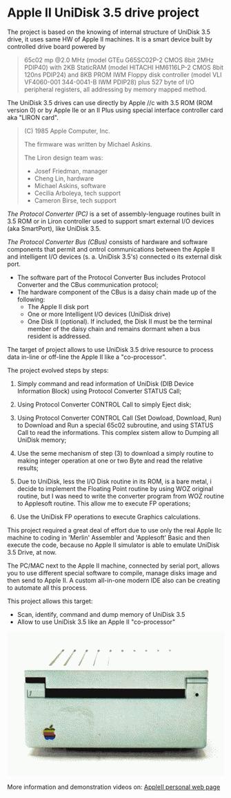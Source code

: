 # Apple II UniDisk 3.5 drive project

The project is based on the knowing of internal structure of UniDisk 3.5 drive, it uses same HW of Apple II machines. It is a smart device built by controlled drive board powered by

>65c02 mp @2.0 MHz (model GTEu G65SC02P-2 CMOS 8bit 2MHz PDIP40) with 2KB StaticRAM (model HITACHI HM6116LP-2 CMOS 8bit 120ns PDIP24) and 8KB PROM IWM Floppy disk controller (model VLI VF4060-001 344-0041-B IWM PDIP28) plus 527 byte of I/O peripheral registers, all addressing by memory mapped method.

The UniDisk 3.5 drives can use directly by Apple //c with 3.5 ROM (ROM version 0) or by Apple IIe or an II Plus using special interface controller card aka "LIRON card".

>(C) 1985 Apple Computer, Inc.
>
>The firmware was written by Michael Askins.
>
>The Liron design team was:
>* Josef Friedman, manager
>* Cheng Lin, hardware
>* Michael Askins, software
>* Cecilia Arboleya, tech support
>* Cameron Birse, tech support


*The Protocol Converter (PC)* is a set of assembly-lenguage routines built in 3.5 ROM or in Liron controller used to support smart external I/O devices (aka SmartPort), like UniDisk 3.5. 

*The Protocol Converter Bus (CBus)* consists of hardware and software components that permit and ontrol communications between the Apple II and intelligent I/O devices (s. a. UniDisk 3.5's) connected o its external disk port.

- The software part of the Protocol Converter Bus includes Protocol Converter and the CBus communication protocol;
- The hardware component of the CBus is a daisy chain made up of the following:
    * The Apple II disk port
    * One or more Intelligent I/O devices (UniDisk drive)
    * One Disk II (optional). If included, the Disk II must be the terminal member of the daisy chain and remains dormant when a bus resident is addressed.

The target of project allows to use UniDisk 3.5 drive resource to process data in-line or off-line the Apple II like a "co-processor".

The project evolved steps by steps:

1) Simply command and read information of UniDisk (DIB Device Information Block) using Protocol Converter STATUS Call; 

2) Using Protocol Converter CONTROL Call to simply Eject disk; 

3) Using Protocol Converter CONTROL Call (Set Dowload, Download, Run) to Download and Run a special 65c02 subroutine, and using STATUS Call to read the informations. This complex sistem allow to Dumping all UniDisk memory; 

4) Use the seme mechanism of step (3) to download a simply routine to making integer operation at one or two Byte and read the relative results; 

5) Due to UniDisk, less the I/O Disk routine in its ROM, is a bare metal, i decide to implement the Floating Point routine by using WOZ original routine, but I was need to write the converter program from WOZ routine to Applesoft routine. This allow me to execute FP operations; 

6) Use the UniDisk FP operations to execute Graphics calculations.

This project required a great deal of effort due to use only the real Apple IIc machine to coding in 'Merlin' Assembler and 'Applesoft' Basic and then execute the code, because no Apple II simulator is able to emulate UniDisk 3.5 Drive, at now.

The PC/MAC next to the Apple II machine, connected by serial port, allows you to use different special software to compile, manage disks image and then send to Apple II. A custom all-in-one modern IDE also can be creating to automate all this process.

This project allows this target:
* Scan, identify, command and dump memory of UniDisk 3.5
* Allow to use UniDisk 3.5 like an Apple II "co-processor"


![UniDisk](/Images/UniDisk.png)

More information and demonstration videos on: [AppleII personal web page](https://grecoriccardo.it/apple2)
